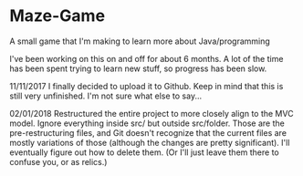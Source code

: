 # Maze-Game
A small game that I'm making to learn more about Java/programming

I've been working on this on and off for about 6 months. A lot of the time has been spent trying to learn new stuff, so progress has been slow. 

11/11/2017 I finally decided to upload it to Github. Keep in mind that this is still very unfinished. I'm not sure what else to say...

02/01/2018 Restructured the entire project to more closely align to the MVC model. Ignore everything inside src/ but outside src/folder. Those are the pre-restructuring files, and Git doesn't recognize that the current files are mostly variations of those (although the changes are pretty significant). I'll eventually figure out how to delete them. (Or I'll just leave them there to confuse you, or as relics.)
